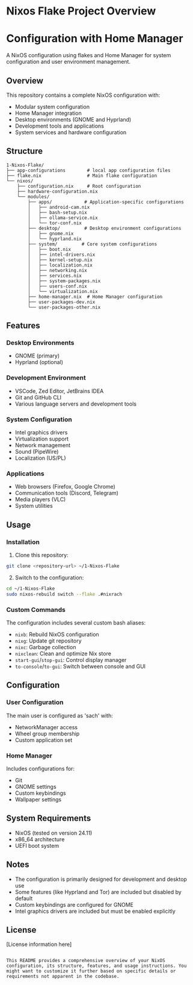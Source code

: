 # Nixos Flake Project Overview
# Configuration with Home Manager

A NixOS configuration using flakes and Home Manager for system configuration and user environment management.

## Overview

This repository contains a complete NixOS configuration with:
- Modular system configuration
- Home Manager integration
- Desktop environments (GNOME and Hyprland)
- Development tools and applications
- System services and hardware configuration

## Structure

```
1-Nixos-Flake/
├── app-configurations        # local app configuration files
├── flake.nix                 # Main flake configuration
└── nixos/
    ├── configuration.nix     # Root configuration
    ├── hardware-configuration.nix
    └── modules/
        ├── apps/            # Application-specific configurations
        │   ├── android-cam.nix
        │   ├── bash-setup.nix
        │   ├── ollama-service.nix
        │   └── tor-conf.nix
        ├── desktop/         # Desktop environment configurations
        │   ├── gnome.nix
        │   └── hyprland.nix
        ├── system/         # Core system configurations
        │   ├── boot.nix
        │   ├── intel-drivers.nix
        │   ├── kernel-setup.nix
        │   ├── localization.nix
        │   ├── networking.nix
        │   ├── services.nix
        │   ├── system-packages.nix
        │   ├── users-conf.nix
        │   └── virtualization.nix
        ├── home-manager.nix  # Home Manager configuration
        ├── user-packages-dev.nix
        └── user-packages-other.nix
```

## Features

### Desktop Environments
- GNOME (primary)
- Hyprland (optional)

### Development Environment
- VSCode, Zed Editor, JetBrains IDEA
- Git and GitHub CLI
- Various language servers and development tools

### System Configuration
- Intel graphics drivers
- Virtualization support
- Network management
- Sound (PipeWire)
- Localization (US/PL)

### Applications
- Web browsers (Firefox, Google Chrome)
- Communication tools (Discord, Telegram)
- Media players (VLC)
- System utilities

## Usage

### Installation

1. Clone this repository:
```bash
git clone <repository-url> ~/1-Nixos-Flake
```

2. Switch to the configuration:
```bash
cd ~/1-Nixos-Flake
sudo nixos-rebuild switch --flake .#nixrach
```

### Custom Commands

The configuration includes several custom bash aliases:
- `nixb`: Rebuild NixOS configuration
- `nixg`: Update git repository
- `nixc`: Garbage collection
- `nixclean`: Clean and optimize Nix store
- `start-gui`/`stop-gui`: Control display manager
- `to-console`/`to-gui`: Switch between console and GUI

## Configuration

### User Configuration
The main user is configured as 'sach' with:
- NetworkManager access
- Wheel group membership
- Custom application set

### Home Manager
Includes configurations for:
- Git
- GNOME settings
- Custom keybindings
- Wallpaper settings

## System Requirements

- NixOS (tested on version 24.11)
- x86_64 architecture
- UEFI boot system

## Notes

- The configuration is primarily designed for development and desktop use
- Some features (like Hyprland and Tor) are included but disabled by default
- Custom keybindings are configured for GNOME
- Intel graphics drivers are included but must be enabled explicitly

## License

[License information here]
```

This README provides a comprehensive overview of your NixOS configuration, its structure, features, and usage instructions. You might want to customize it further based on specific details or requirements not apparent in the codebase.
